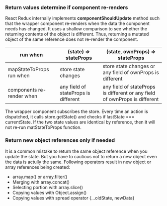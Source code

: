 ### Return values determine if component re-renders
React Redux internally implements **componentShouldUpdate** method such that the wrapper component re-renders when the data the component needs has changed.
It uses a shallow comparison to see whether the returning contents of the object is different. Thus, returning a mutated object of the same reference does not re-render the component.

 run when| (state) => stateProps | (state, ownProps) => stateProps
--- | --- | ---
mapStateToProps run when | store state changes | store state changes or any field of ownProps is different
components re-render when | any field of stateProps is different | any field of stateProps is different or any field of ownProps is different

The wrapper component subscribes the store. Every time an action is dispatched, it calls store.getState() and checks if lastState === currentState.
If the two state values are identical by reference, then it will not re-run matStateToProps function.

### Return new object references only if needed
It is a common mistake to return the same object reference when you update the state. But you have to cautious not to return a new object even the data is actully the same.
Following operators result in new object or array references being created:
* array.map() or array.filter()
* Merging with array.concat()
* Selecting portion with array.slice()
* Copying values with Object.assign()
* Copying values with spread operator {...oldState, newData}
